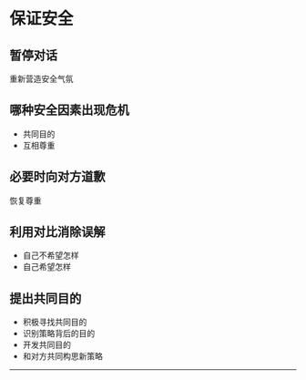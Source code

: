 # 保证安全

## 暂停对话

重新营造安全气氛

## 哪种安全因素出现危机

- 共同目的
- 互相尊重

## 必要时向对方道歉

恢复尊重

## 利用对比消除误解

- 自己不希望怎样
- 自己希望怎样

## 提出共同目的

- 积极寻找共同目的
- 识别策略背后的目的
- 开发共同目的
- 和对方共同构思新策略

---
